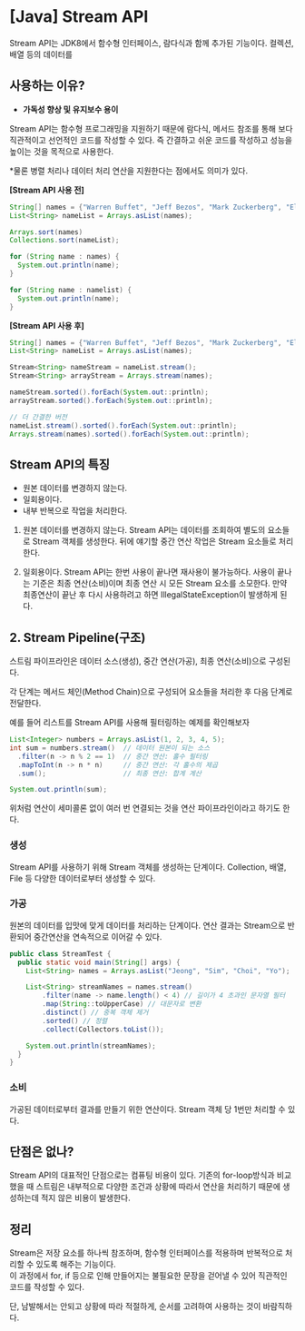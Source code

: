   # [Java] Stream API
Stream API는 JDK8에서 함수형 인터페이스, 람다식과 함께 추가된 기능이다. 컬렉션, 배열 등의 데이터를 

## 사용하는 이유?
- **가독성 향상 및 유지보수 용이**

Stream API는 함수형 프로그래밍을 지원하기 때문에 람다식, 메서드 참조를 통해 보다 직관적이고 선언적인 코드를 작성할 수 있다. 즉 간결하고 쉬운 코드를 작성하고 성능을 높이는 것을 목적으로 사용한다. 

*물론 병렬 처리나 데이터 처리 연산을 지원한다는 점에서도 의미가 있다. 

**[Stream API 사용 전]**
```java
String[] names = {"Warren Buffet", "Jeff Bezos", "Mark Zuckerberg", "Elon Musk"}
List<String> nameList = Arrays.asList(names);

Arrays.sort(names)
Collections.sort(nameList);

for (String name : names) {
  System.out.println(name);
}

for (String name : namelist) {
  System.out.println(name);
}
```

**[Stream API 사용 후]**
```java
String[] names = {"Warren Buffet", "Jeff Bezos", "Mark Zuckerberg", "Elon Musk"}
List<String> nameList = Arrays.asList(names);

Stream<String> nameStream = nameList.stream();
Stream<String> arrayStream = Arrays.stream(names);

nameStream.sorted().forEach(System.out::println);
arrayStream.sorted().forEach(System.out::println);

// 더 간결한 버전
nameList.stream().sorted().forEach(System.out::println);
Arrays.stream(names).sorted().forEach(System.out::println);
```

## Stream API의 특징
- 원본 데이터를 변경하지 않는다.
- 일회용이다.
- 내부 반복으로 작업을 처리한다.

1. 원본 데이터를 변경하지 않는다.
Stream API는 데이터를 조회하여 별도의 요소들로 Stream 객체를 생성한다. 뒤에 얘기할 중간 연산 작업은 Stream 요소들로 처리한다.

2. 일회용이다.
Stream API는 한번 사용이 끝나면 재사용이 불가능하다. 사용이 끝나는 기준은 최종 연산(소비)이며 최종 연산 시 모든 Stream 요소를 소모한다. 만약 최종연산이 끝난 후 다시 사용하려고 하면 IllegalStateException이 발생하게 된다.

## 2. Stream Pipeline(구조)
스트림 파이프라인은 데이터 소스(생성), 중간 연산(가공), 최종 연산(소비)으로 구성된다. 

각 단계는 메서드 체인(Method Chain)으로 구성되어 요소들을 처리한 후 다음 단계로 전달한다. 

예를 들어 리스트를 Stream API를 사용해 필터링하는 예제를 확인해보자
```java
List<Integer> numbers = Arrays.asList(1, 2, 3, 4, 5);
int sum = numbers.stream()  // 데이터 원본이 되는 소스
  .filter(n -> n % 2 == 1)  // 중간 연산: 홀수 필터링
  .mapToInt(n -> n * n)     // 중간 연산: 각 홀수의 제곱
  .sum();                   // 최종 연산: 합계 계산

System.out.println(sum);
```
위처럼 연산이 세미콜론 없이 여러 번 연결되는 것을 연산 파이프라인이라고 하기도 한다. 

### 생성
Stream API를 사용하기 위해 Stream 객체를 생성하는 단계이다. 
Collection, 배열, File 등 다양한 데이터로부터 생성할 수 있다. 

### 가공
원본의 데이터를 입맛에 맞게 데이터를 처리하는 단계이다. 연산 결과는 Stream으로 반환되어 중간연산을 연속적으로 이어갈 수 있다. 
```java
public class StreamTest {
  public static void main(String[] args) {
    List<String> names = Arrays.asList("Jeong", "Sim", "Choi", "Yo");

    List<String> streamNames = names.stream()
        .filter(name -> name.length() < 4) // 길이가 4 초과인 문자열 필터
        .map(String::toUpperCase) // 대문자로 변환
        .distinct() // 중복 객체 제거
        .sorted() // 정렬
        .collect(Collectors.toList());

    System.out.println(streamNames);
  }
}
```

### 소비
가공된 데이터로부터 결과를 만들기 위한 연산이다. Stream 객체 당 1번만 처리할 수 있다. 

## 단점은 없나?
Stream API의 대표적인 단점으로는 컴퓨팅 비용이 있다.
기존의 for-loop방식과 비교했을 때 스트림은 내부적으로 다양한 조건과 상황에 따라서 연산을 처리하기 때문에 생성하는데 적지 않은 비용이 발생한다.

## 정리
Stream은 저장 요소를 하나씩 참조하며, 함수형 인터페이스를 적용하며 반복적으로 처리할 수 있도록 해주는 기능이다.  
이 과정에서 for, if 등으로 인해 만들어지는 불필요한 문장을 걷어낼 수 있어 직관적인 코드를 작성할 수 있다.  
  
단, 남발해서는 안되고 상황에 따라 적절하게, 순서를 고려하여 사용하는 것이 바람직하다.

